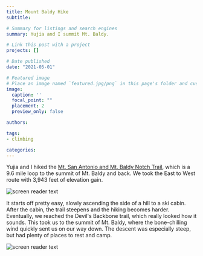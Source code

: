 ```yaml
---
title: Mount Baldy Hike
subtitle: 

# Summary for listings and search engines
summary: Yujia and I summit Mt. Baldy.

# Link this post with a project
projects: []

# Date published
date: "2021-05-01"

# Featured image
# Place an image named `featured.jpg/png` in this page's folder and customize its options here.
image:
  caption: ''
  focal_point: ""
  placement: 2
  preview_only: false

authors:

tags:
- climbing

categories:
---
```



Yujia and I hiked the <a href="https://www.alltrails.com/trail/us/california/mount-san-antonio-mount-baldy-notch-trail"> Mt. San Antonio and Mt. Baldy Notch Trail</a>, which is a 9.6 mile loop to the summit of Mt. Baldy and back. We took the East to West route with 3,943 feet of elevation gain.

![screen reader text](yujia.jpg)

It starts off pretty easy, slowly ascending the side of a hill to a ski cabin. After the cabin, the trail steepens and the hiking becomes harder. Eventually, we reached the Devil's Backbone trail, which really looked how it sounds. This took us to the summit of Mt. Baldy, where the bone-chilling wind quickly sent us on our way down. The descent was especially steep, but had plenty of places to rest and camp. 

![screen reader text](brenden.jpg)